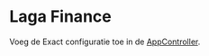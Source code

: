 # Laga Finance

Voeg de Exact configuratie toe in de [AppController](/src/Controller/Component/AppController).